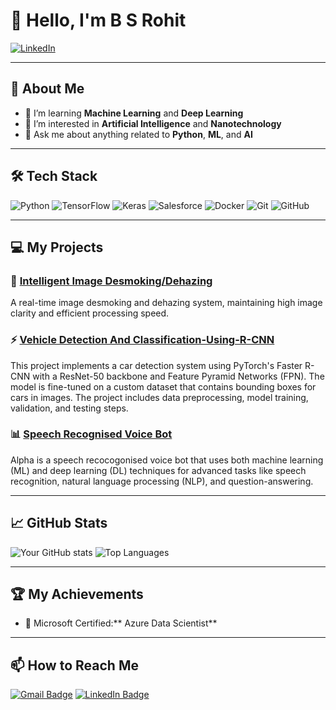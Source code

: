 # 👋 Hello, I'm B S Rohit

[![LinkedIn](https://img.shields.io/badge/-LinkedIn-blue?style=flat&logo=Linkedin&logoColor=white)](https://www.linkedin.com/in/bsrohit/)


---

## 🚀 About Me

- 🌱 I’m learning **Machine Learning** and **Deep Learning**
- 🧪 I’m interested in **Artificial Intelligence** and **Nanotechnology**
- 💬 Ask me about anything related to **Python**, **ML**, and **AI**

---

## 🛠️ Tech Stack
![Python](https://img.shields.io/badge/-Python-333333?style=flat&logo=python)
![TensorFlow](https://img.shields.io/badge/-TensorFlow-333333?style=flat&logo=tensorflow)
![Keras](https://img.shields.io/badge/-Keras-333333?style=flat&logo=keras)
![Salesforce](https://img.shields.io/badge/-Salesforce-333333?style=flat&logo=salesforce)
![Docker](https://img.shields.io/badge/-Docker-333333?style=flat&logo=docker)
![Git](https://img.shields.io/badge/-Git-333333?style=flat&logo=git)
![GitHub](https://img.shields.io/badge/-GitHub-333333?style=flat&logo=github)

---

## 💻 My Projects
### 🚀 [Intelligent Image Desmoking/Dehazing](#)
A real-time image desmoking and dehazing system, maintaining high image clarity and efficient processing speed.

### ⚡ [Vehicle Detection And Classification-Using-R-CNN](#)
This project implements a car detection system using PyTorch's Faster R-CNN with a ResNet-50 backbone and Feature Pyramid Networks (FPN). The model is fine-tuned on a custom dataset that contains bounding boxes for cars in images. The project includes data preprocessing, model training, validation, and testing steps.

### 📊 [Speech Recognised Voice Bot](#)
Alpha is a speech recocogonised voice bot that uses both machine learning (ML) and deep learning (DL) techniques for advanced tasks like speech recognition, natural language processing (NLP), and question-answering.

---

## 📈 GitHub Stats

![Your GitHub stats](https://github-readme-stats.vercel.app/api?username=BSRohit20&show_icons=true&theme=radical)
![Top Languages](https://github-readme-stats.vercel.app/api/top-langs/?username=BSRohit20&layout=compact&theme=radical)

---

## 🏆 My Achievements
- 🏅 Microsoft Certified:** Azure Data Scientist**

---

## 📫 How to Reach Me
[![Gmail Badge](https://img.shields.io/badge/-Gmail-c14438?style=flat&logo=Gmail&logoColor=white)](mailto:rohitbs2004@gmail.com)
[![LinkedIn Badge](https://img.shields.io/badge/-LINKEDIN-blue?style=flat&logo=Linkedin&logoColor=white)](https://linkedin.com/in/bsrohit)

